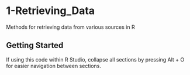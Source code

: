 # 1-Retrieving_Data

Methods for retrieving data from various sources in R

## Getting Started

If using this code within R Studio, collapse all sections by pressing Alt + O for easier navigation between sections.  
